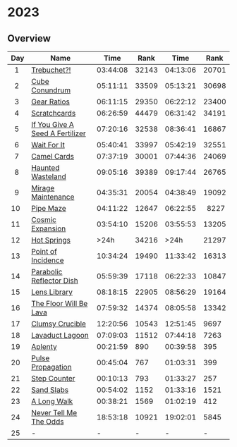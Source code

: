 # 2023

## Overview

| Day     | Name                                                                   | Time     | Rank  | Time     | Rank       |
| ------- | ---------------------------------------------------------------------- | -------- | ----- | -------- | ---------- |
| &ensp;1 | [Trebuchet?!](https://adventofcode.com/2023/day/1)                     | 03:44:08 | 32143 | 04:13:06 | 20701      |
| &ensp;2 | [Cube Conundrum](https://adventofcode.com/2023/day/2)                  | 05:11:11 | 33509 | 05:13:21 | 30698      |
| &ensp;3 | [Gear Ratios](https://adventofcode.com/2023/day/3)                     | 06:11:15 | 29350 | 06:22:12 | 23400      |
| &ensp;4 | [Scratchcards](https://adventofcode.com/2023/day/4)                    | 06:26:59 | 44479 | 06:31:42 | 34191      |
| &ensp;5 | [If You Give A Seed A Fertilizer](https://adventofcode.com/2023/day/5) | 07:20:16 | 32538 | 08:36:41 | 16867      |
| &ensp;6 | [Wait For It](https://adventofcode.com/2023/day/6)                     | 05:40:41 | 33997 | 05:42:19 | 32551      |
| &ensp;7 | [Camel Cards](https://adventofcode.com/2023/day/7)                     | 07:37:19 | 30001 | 07:44:36 | 24069      |
| &ensp;8 | [Haunted Wasteland](https://adventofcode.com/2023/day/8)               | 09:05:16 | 39389 | 09:17:44 | 26765      |
| &ensp;9 | [Mirage Maintenance](https://adventofcode.com/2023/day/9)              | 04:35:31 | 20054 | 04:38:49 | 19092      |
| 10      | [Pipe Maze](https://adventofcode.com/2023/day/10)                      | 04:11:22 | 12647 | 06:22:55 | &ensp;8227 |
| 11      | [Cosmic Expansion](https://adventofcode.com/2023/day/11)               | 03:54:10 | 15206 | 03:55:53 | 13205      |
| 12      | [Hot Springs](https://adventofcode.com/2023/day/12)                    | >24h     | 34216 | >24h     | 21297      |
| 13      | [Point of Incidence](https://adventofcode.com/2023/day/13)             | 10:34:24 | 19490 | 11:33:42 | 16313      |
| 14      | [Parabolic Reflector Dish](https://adventofcode.com/2023/day/14)       | 05:59:39 | 17118 | 06:22:33 | 10847      |
| 15      | [Lens Library](https://adventofcode.com/2023/day/15)                   | 08:18:15 | 22905 | 08:56:29 | 19164      |
| 16      | [The Floor Will Be Lava](https://adventofcode.com/2023/day/16)         | 07:59:32 | 14374 | 08:05:58 | 13342      |
| 17      | [Clumsy Crucible](https://adventofcode.com/2023/day/17)                | 12:20:56 | 10543 | 12:51:45 | 9697       |
| 18      | [Lavaduct Lagoon](https://adventofcode.com/2023/day/18)                | 07:09:03 | 11512 | 07:44:18 | 7263       |
| 19      | [Aplenty](https://adventofcode.com/2023/day/19)                        | 00:21:59 | 890   | 00:39:58 | 395        |
| 20      | [Pulse Propagation](https://adventofcode.com/2023/day/20)              | 00:45:04 | 767   | 01:03:31 | 399        |
| 21      | [Step Counter](https://adventofcode.com/2023/day/21)                   | 00:10:13 | 793   | 01:33:27 | 257        |
| 22      | [Sand Slabs](https://adventofcode.com/2023/day/22)                     | 00:54:02 | 1152  | 01:33:16 | 1521       |
| 23      | [A Long Walk](https://adventofcode.com/2023/day/23)                    | 00:38:21 | 1569  | 01:02:19 | 412        |
| 24      | [Never Tell Me The Odds](https://adventofcode.com/2023/day/24)         | 18:53:18 | 10921 | 19:02:01 | 5845       |
| 25      | -                                                                      | -        | -     | -        | -          |
